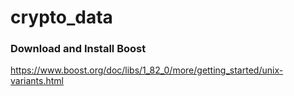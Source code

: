 # crypto_data


### Download and Install Boost
https://www.boost.org/doc/libs/1_82_0/more/getting_started/unix-variants.html
